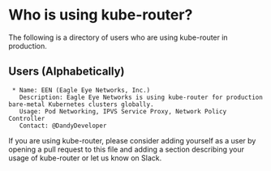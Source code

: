 Who is using kube-router?
=========================

The following is a directory of users who are using kube-router in production.  

Users (Alphabetically)
----------------------

     * Name: EEN (Eagle Eye Networks, Inc.)
       Description: Eagle Eye Networks is using kube-router for production bare-metal Kubernetes clusters globally.
       Usage: Pod Networking, IPVS Service Proxy, Network Policy Controller
       Contact: @DandyDeveloper

If you are using kube-router, please consider adding yourself as a user by opening a pull request to this file and adding a section describing your usage of kube-router or let us know on Slack.